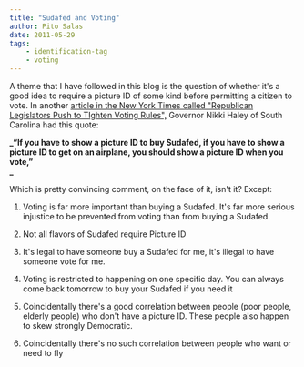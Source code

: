 ```yaml
---
title: "Sudafed and Voting"
author: Pito Salas
date: 2011-05-29
tags:
    - identification-tag
    - voting
---
```




A theme that I have followed in this blog is the question of whether it's a
good idea to require a picture ID of some kind before permitting a citizen to
vote. In another [article in the New York Times called "Republican Legislators
Push to TIghten Voting
Rules",](<http://www.nytimes.com/2011/05/29/us/politics/29vote.html>) Governor
Nikki Haley of South Carolina had this quote:

[](<http://www.nytimes.com/2011/05/29/us/politics/29vote.html>)**_“If you have
to show a picture ID to buy Sudafed, if you have to show a picture ID to get
on an airplane, you should show a picture ID when you vote,”  
_**

Which is pretty convincing comment, on the face of it, isn't it? Except:

  1. Voting is far more important than buying a Sudafed. It's far more serious injustice to be prevented from voting than from buying a Sudafed.

  2. Not all flavors of Sudafed require Picture ID

  3. It's legal to have someone buy a Sudafed for me, it's illegal to have someone vote for me.

  4. Voting is restricted to happening on one specific day. You can always come back tomorrow to buy your Sudafed if you need it

  5. Coincidentally there's a good correlation between people (poor people, elderly people) who don't have a picture ID. These people also happen to skew strongly Democratic.

  6. Coincidentally there's no such correlation between people who want or need to fly


